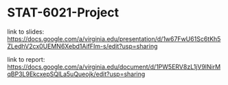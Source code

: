 # STAT-6021-Project

link to slides: https://docs.google.com/a/virginia.edu/presentation/d/1w67FwU61Sc6tKh5ZLedhV2cx0UEMN6Xebd1AifFIm-s/edit?usp=sharing 

link to report: https://docs.google.com/a/virginia.edu/document/d/1PW5ERV8zL1jV9lNirMqBP3L9EkcxepSQlLa5uQueojk/edit?usp=sharing
